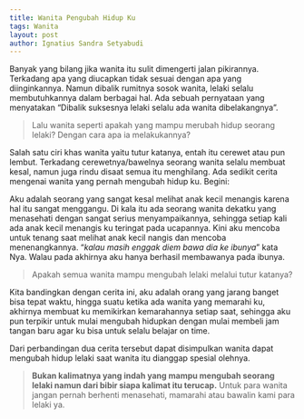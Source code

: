 ```yaml
---
title: Wanita Pengubah Hidup Ku
tags: Wanita
layout: post
author: Ignatius Sandra Setyabudi
---
```

Banyak yang bilang jika wanita itu sulit dimengerti jalan pikirannya. Terkadang apa yang diucapkan tidak sesuai dengan apa yang diinginkannya. Namun dibalik rumitnya sosok wanita, lelaki selalu membutuhkannya dalam berbagai hal. Ada sebuah pernyataan yang menyatakan “Dibalik suksesnya lelaki selalu ada wanita dibelakangnya”. 

> Lalu wanita seperti apakah yang mampu merubah hidup seorang lelaki? Dengan cara apa ia melakukannya?

Salah satu ciri khas wanita yaitu tutur katanya, entah itu cerewet atau pun lembut. Terkadang cerewetnya/bawelnya seorang wanita selalu membuat kesal, namun juga rindu disaat semua itu menghilang. Ada sedikit cerita mengenai wanita yang pernah mengubah hidup ku. Begini:

Aku adalah seorang yang sangat kesal melihat anak kecil menangis karena hal itu sangat menggangu. 
Di kala itu ada seorang wanita dekatku yang menasehati dengan sangat serius menyampaikannya, sehingga setiap kali ada anak kecil menangis ku teringat pada ucapannya. Kini aku mencoba untuk tenang saat melihat anak kecil nangis dan mencoba menenangkannya. “_kalau masih enggak diem bawa dia ke ibunya_” kata Nya. Walau pada akhirnya aku hanya berhasil membawanya pada ibunya. 

> Apakah semua wanita mampu mengubah lelaki melalui tutur katanya?

Kita bandingkan dengan cerita ini, aku adalah orang yang jarang banget bisa tepat waktu, hingga suatu ketika ada wanita yang memarahi ku, akhirnya membuat ku memikirkan kemarahannya setiap saat, sehingga aku pun terpikir untuk mulai mengubah hidupkan dengan mulai membeli jam tangan baru agar ku bisa untuk selalu belajar on time. 

Dari perbandingan dua cerita tersebut dapat disimpulkan wanita dapat mengubah hidup lelaki saat wanita itu dianggap spesial olehnya.

> **Bukan kalimatnya yang indah yang mampu mengubah seorang lelaki namun dari bibir siapa kalimat itu terucap.** 
Untuk para wanita jangan pernah berhenti menasehati, mamarahi atau bawalin kami para lelaki ya.

